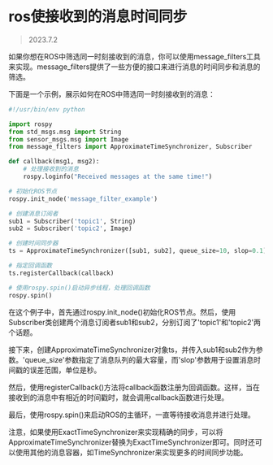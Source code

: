 # ros使接收到的消息时间同步
> 2023.7.2  

如果你想在ROS中筛选同一时刻接收到的消息，你可以使用message_filters工具来实现。message_filters提供了一些方便的接口来进行消息的时间同步和消息的筛选。

下面是一个示例，展示如何在ROS中筛选同一时刻接收到的消息：

```python
#!/usr/bin/env python

import rospy
from std_msgs.msg import String
from sensor_msgs.msg import Image
from message_filters import ApproximateTimeSynchronizer, Subscriber

def callback(msg1, msg2):
    # 处理接收到的消息
    rospy.loginfo("Received messages at the same time!")

# 初始化ROS节点
rospy.init_node('message_filter_example')

# 创建消息订阅者
sub1 = Subscriber('topic1', String)
sub2 = Subscriber('topic2', Image)

# 创建时间同步器
ts = ApproximateTimeSynchronizer([sub1, sub2], queue_size=10, slop=0.1)

# 指定回调函数
ts.registerCallback(callback)

# 使用rospy.spin()启动异步线程，处理回调函数
rospy.spin()
```

在这个例子中，首先通过rospy.init_node()初始化ROS节点。然后，使用Subscriber类创建两个消息订阅者sub1和sub2，分别订阅了'topic1'和'topic2'两个话题。

接下来，创建ApproximateTimeSynchronizer对象ts，并传入sub1和sub2作为参数。'queue_size'参数指定了消息队列的最大容量，而'slop'参数用于设置消息时间戳的误差范围，单位是秒。

然后，使用registerCallback()方法将callback函数注册为回调函数。这样，当在接收到的消息中有相近的时间戳时，就会调用callback函数进行处理。

最后，使用rospy.spin()来启动ROS的主循环，一直等待接收消息并进行处理。

注意，如果使用ExactTimeSynchronizer来实现精确的同步，可以将ApproximateTimeSynchronizer替换为ExactTimeSynchronizer即可。同时还可以使用其他的消息容器，如TimeSynchronizer来实现更多的时间同步功能。